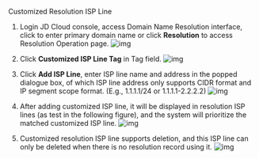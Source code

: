 Customized Resolution ISP Line

1. Login JD Cloud console, access Domain Name Resolution interface, click to enter primary domain name or click **Resolution** to access Resolution Operation page.
 ![img](https://github.com/jdcloudcom/cn/blob/edit/image/dns-img/Custom-Route1.png)
 
2. Click **Customized ISP Line Tag** in Tag field.
![img](https://github.com/jdcloudcom/cn/blob/edit/image/dns-img/Custom-Route2.png)

3. Click **Add ISP Line**, enter ISP line name and address in the popped dialogue box, of which ISP line address only supports CIDR format and IP segment scope format. (E.g., 1.1.1.1/24 or 1.1.1.1-2.2.2.2)
![img](https://github.com/jdcloudcom/cn/blob/edit/image/dns-img/Custom-Route3.png)

4. After adding customized ISP line, it will be displayed in resolution ISP lines (as test in the following figure), and the system will prioritize the matched customized ISP line.
![img](https://github.com/jdcloudcom/cn/blob/edit/image/dns-img/Custom-Route4.png)

5. Customized resolution ISP line supports deletion, and this ISP line can only be deleted when there is no resolution record using it.
![img](https://github.com/jdcloudcom/cn/blob/edit/image/dns-img/Custom-Route5.png)
